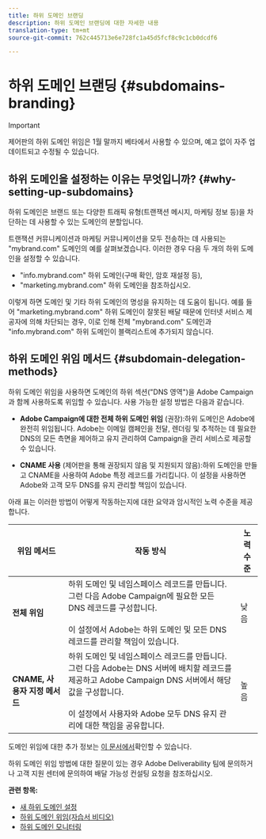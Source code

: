 ```yaml
---
title: 하위 도메인 브랜딩
description: 하위 도메인 브랜딩에 대한 자세한 내용
translation-type: tm+mt
source-git-commit: 762c445713e6e728fc1a45d5fcf8c9c1cb0dcdf6

---
```



# 하위 도메인 브랜딩 {#subdomains-branding}

>[!IMPORTANT]
>
>제어판의 하위 도메인 위임은 1월 말까지 베타에서 사용할 수 있으며, 예고 없이 자주 업데이트되고 수정될 수 있습니다.

## 하위 도메인을 설정하는 이유는 무엇입니까? {#why-setting-up-subdomains}

하위 도메인은 브랜드 또는 다양한 트래픽 유형(트랜잭션 메시지, 마케팅 정보 등)을 차단하는 데 사용할 수 있는 도메인의 분할입니다.

트랜잭션 커뮤니케이션과 마케팅 커뮤니케이션을 모두 전송하는 데 사용되는 &quot;mybrand.com&quot; 도메인의 예를 살펴보겠습니다. 이러한 경우 다음 두 개의 하위 도메인을 설정할 수 있습니다.

* &quot;info.mybrand.com&quot; 하위 도메인(구매 확인, 암호 재설정 등),
* &quot;marketing.mybrand.com&quot; 하위 도메인을 참조하십시오.

이렇게 하면 도메인 및 기타 하위 도메인의 명성을 유지하는 데 도움이 됩니다. 예를 들어 &quot;marketing.mybrand.com&quot; 하위 도메인이 잘못된 배달 때문에 인터넷 서비스 제공자에 의해 차단되는 경우, 이로 인해 전체 &quot;mybrand.com&quot; 도메인과 &quot;info.mybrand.com&quot; 하위 도메인이 블랙리스트에 추가되지 않습니다.

## 하위 도메인 위임 메서드 {#subdomain-delegation-methods}

하위 도메인 위임을 사용하면 도메인의 하위 섹션(&quot;DNS 영역&quot;)을 Adobe Campaign과 함께 사용하도록 위임할 수 있습니다. 사용 가능한 설정 방법은 다음과 같습니다.

* **Adobe Campaign에 대한 전체 하위 도메인 위임** (권장):하위 도메인은 Adobe에 완전히 위임됩니다. Adobe는 이메일 캠페인을 전달, 렌더링 및 추적하는 데 필요한 DNS의 모든 측면을 제어하고 유지 관리하여 Campaign을 관리 서비스로 제공할 수 있습니다.

* **CNAME 사용** (제어판을 통해 권장되지 않음 및 지원되지 않음):하위 도메인을 만들고 CNAME을 사용하여 Adobe 특정 레코드를 가리킵니다. 이 설정을 사용하면 Adobe와 고객 모두 DNS를 유지 관리할 책임이 있습니다.

아래 표는 이러한 방법이 어떻게 작동하는지에 대한 요약과 암시적인 노력 수준을 제공합니다.

| 위임 메서드 | 작동 방식 | 노력 수준 |
|---|---|---|
| **전체 위임** | 하위 도메인 및 네임스페이스 레코드를 만듭니다. 그런 다음 Adobe Campaign에 필요한 모든 DNS 레코드를 구성합니다.<br/><br/>이 설정에서 Adobe는 하위 도메인 및 모든 DNS 레코드를 관리할 책임이 있습니다. | 낮음 |
| **CNAME, 사용자 지정 메서드** | 하위 도메인 및 네임스페이스 레코드를 만듭니다. 그런 다음 Adobe는 DNS 서버에 배치할 레코드를 제공하고 Adobe Campaign DNS 서버에서 해당 값을 구성합니다.<br/><br/>이 설정에서 사용자와 Adobe 모두 DNS 유지 관리에 대한 책임을 공유합니다. | 높음 |

도메인 위임에 대한 추가 정보는 [이 문서에서](https://helpx.adobe.com/campaign/kb/domain-name-delegation.html)확인할 수 있습니다.

하위 도메인 위임 방법에 대한 질문이 있는 경우 Adobe Deliverability 팀에 문의하거나 고객 지원 센터에 문의하여 배달 가능성 컨설팅 요청을 참조하십시오.

**관련 항목:**

* [새 하위 도메인 설정](../../subdomains-certificates/using/setting-up-new-subdomain.md)
* [하위 도메인 위임(자습서 비디오)](https://docs.adobe.com/content/help/en/campaign-learn/campaign-standard-tutorials/administrating/control-panel/subdomain-delegation.html)
* [하위 도메인 모니터링](../../subdomains-certificates/using/monitoring-subdomains.md)
